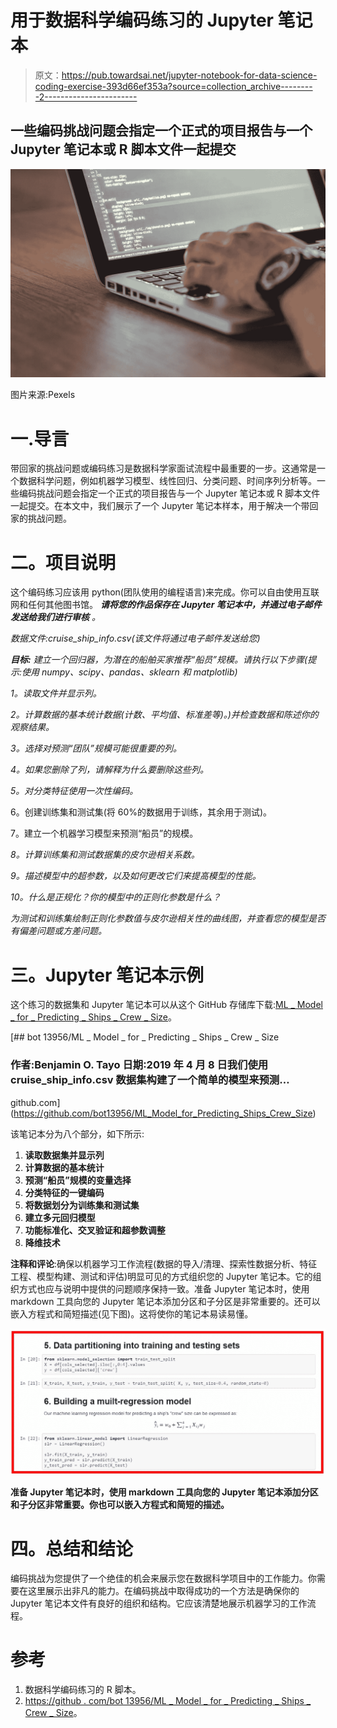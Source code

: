 # 用于数据科学编码练习的 Jupyter 笔记本

> 原文：<https://pub.towardsai.net/jupyter-notebook-for-data-science-coding-exercise-393d66ef353a?source=collection_archive---------2----------------------->

## 一些编码挑战问题会指定一个正式的项目报告与一个 Jupyter 笔记本或 R 脚本文件一起提交

![](img/71ea399693c7f069c444ad2f8b43ed3d.png)

图片来源:Pexels

# 一.导言

带回家的挑战问题或编码练习是数据科学家面试流程中最重要的一步。这通常是一个数据科学问题，例如机器学习模型、线性回归、分类问题、时间序列分析等。一些编码挑战问题会指定一个正式的项目报告与一个 Jupyter 笔记本或 R 脚本文件一起提交。在本文中，我们展示了一个 Jupyter 笔记本样本，用于解决一个带回家的挑战问题。

# 二。项目说明

这个编码练习应该用 python(团队使用的编程语言)来完成。你可以自由使用互联网和任何其他图书馆。 ***请将您的作品保存在 Jupyter 笔记本中，并通过电子邮件发送给我们进行审核*** *。*

*数据文件:cruise_ship_info.csv(该文件将通过电子邮件发送给您)*

***目标:*** *建立一个回归器，为潜在的船舶买家推荐“船员”规模。请执行以下步骤(提示:使用 numpy、scipy、pandas、sklearn 和 matplotlib)*

*1。读取文件并显示列。*

*2。计算数据的基本统计数据(计数、平均值、标准差等)。)并检查数据和陈述你的观察结果。*

*3。选择对预测“团队”规模可能很重要的列。*

*4。如果您删除了列，请解释为什么要删除这些列。*

*5。对分类特征使用一次性编码。*

6。创建训练集和测试集(将 60%的数据用于训练，其余用于测试)。

7。建立一个机器学习模型来预测“船员”的规模。

*8。计算训练集和测试数据集的皮尔逊相关系数。*

*9。描述模型中的超参数，以及如何更改它们来提高模型的性能。*

*10。什么是正规化？你的模型中的正则化参数是什么？*

*为测试和训练集绘制正则化参数值与皮尔逊相关性的曲线图，并查看您的模型是否有偏差问题或方差问题。*

# 三。Jupyter 笔记本示例

这个练习的数据集和 Jupyter 笔记本可以从这个 GitHub 存储库下载:[ML _ Model _ for _ Predicting _ Ships _ Crew _ Size](https://github.com/bot13956/ML_Model_for_Predicting_Ships_Crew_Size)。

[](https://github.com/bot13956/ML_Model_for_Predicting_Ships_Crew_Size) [## bot 13956/ML _ Model _ for _ Predicting _ Ships _ Crew _ Size

### 作者:Benjamin O. Tayo 日期:2019 年 4 月 8 日我们使用 cruise_ship_info.csv 数据集构建了一个简单的模型来预测…

github.com](https://github.com/bot13956/ML_Model_for_Predicting_Ships_Crew_Size) 

该笔记本分为八个部分，如下所示:

1.  **读取数据集并显示列**
2.  **计算数据的基本统计**
3.  **预测“船员”规模的变量选择**
4.  **分类特征的一键编码**
5.  **将数据划分为训练集和测试集**
6.  **建立多元回归模型**
7.  **功能标准化、交叉验证和超参数调整**
8.  **降维技术**

**注释和评论**:确保以机器学习工作流程(数据的导入/清理、探索性数据分析、特征工程、模型构建、测试和评估)明显可见的方式组织您的 Jupyter 笔记本。它的组织方式也应与说明中提供的问题顺序保持一致。准备 Jupyter 笔记本时，使用 markdown 工具向您的 Jupyter 笔记本添加分区和子分区是非常重要的。还可以嵌入方程式和简短描述(见下图)。这将使你的笔记本易读易懂。

![](img/aef69d44c4b1e0a3c18c7d45c4e71f54.png)

**准备 Jupyter 笔记本时，使用 markdown 工具向您的 Jupyter 笔记本添加分区和子分区非常重要。你也可以嵌入方程式和简短的描述。**

# 四。总结和结论

编码挑战为您提供了一个绝佳的机会来展示您在数据科学项目中的工作能力。你需要在这里展示出非凡的能力。在编码挑战中取得成功的一个方法是确保你的 Jupyter 笔记本文件有良好的组织和结构。它应该清楚地展示机器学习的工作流程。

# 参考

1.  数据科学编码练习的 R 脚本。
2.  [https://github . com/bot 13956/ML _ Model _ for _ Predicting _ Ships _ Crew _ Size](https://github.com/bot13956/ML_Model_for_Predicting_Ships_Crew_Size)。